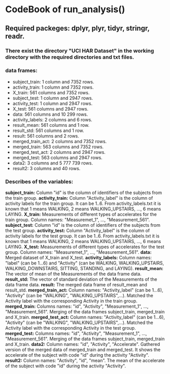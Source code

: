 # CodeBook of run_analysis()

## Required packeges: dplyr, plyr, tidyr, stringr, readr.

### There exist the directory "UCI HAR Dataset" in the working directory with the required directories and txt files.

### data frames:
* subject_train: 1 column and 7352 rows.
* activity_train: 1 column and 7352 rows.
* X_train: 561 columns and 7352 rows.
* subject_test: 1 column and 2947 rows.
* activity_test: 1 column and 2947 rows.
* X_test: 561 columns and 2947 rows.
* data: 561 columns and 10 299 rows.
* activity_labels: 2 columns and 6 rows.
* result_mean: 561 columns and 1 row.
* result_std: 561 columns and 1 row. 
* result: 561 columns and 2 rows.
* merged_train_act: 2 columns and 7352 rows.
* merged_train: 563 columns and 7352 rows.
* merged_test_act: 2 columns and 2947 rows.
* merged_test: 563 columns and 2947 rows.
* data2: 3 columns and 5 777 739 rows.
* result2: 3 columns and 40 rows.


### Describes of the variables:
**subject_train:** Column "id" is the column of identifiers of the subjects from the train group.
**activity_train:** Column "Activity_label" is the column of activity labels for the train group. It can be 1..6. From activity_labels.txt it is known that 1 means WALKING, 2 means WALKING_UPSTAIRS, ..., 6 means LAYING.
**X_train:** Measurements of different types of accelerates for the train group. Column names: "Measuremet_1", ..., "Measurement_561".
**subject_test:** Column "id" is the column of identifiers of the subjects from the test group.
**activity_test:** Column "Activity_label" is the column of activity labels for the test group. It can be 1..6. From activity_labels.txt it is known that 1 means WALKING, 2 means WALKING_UPSTAIRS, ..., 6 means LAYING.
**X_test:** Measurements of different types of accelerates for the test group. Column names: "Measuremet_1", ..., "Measurement_561".
**data:** Merged dataset of X_train and X_test.
**activity_labels:** Column names: "label" (can be 1...6) and "Activity" (can be WALKING, WALKING_UPSTAIRS, WALKING_DOWNSTAIRS, SITTING, STANDING, and LAYING).
**result_mean:** The vector of mean of the Measurements of the data frame data.
**result_std:** The vector of standard deviation of the Measurements of the data frame data.
**result:** The merged data frame of result_mean and result_std.
**merged_train_act:** Column names: "Activity_label" (can be 1...6), "Activity" (can be "WALKING", "WALKING_UPSTAIRS",...). Matched the Activity label with the corresponding Activity in the train group.
**merged_train:** Columns names: "id", "Activity", "Measurement_1", ..., "Measurement_561". Merging of the data frames subject_train, merged_train and X_train.
**merged_test_act:** Column names: "Activity_label" (can be 1...6), "Activity" (can be "WALKING", "WALKING_UPSTAIRS",...). Matched the Activity label with the corresponding Activity in the test group.
**merged_test:** Columns names: "id", "Activity", "Measurement_1", ..., "Measurement_561". Merging of the data frames subject_train, merged_train and X_train.
**data2:** Column names: "id", "Activity", "Accelerate". Gathered version of the merged data of merged_train and merged_test. It shows the accelerate of the subject with code "id" during the activity "Activity".
**result2:** Column names: "Activity", "id", "mean". The mean of the accelerate of the subject with code "id" during the activity "Activity".

